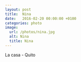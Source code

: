 ```yaml
---
layout: post
title:  Nina
date:   2016-02-20 00:00:00 +0100
categories: photo
image:
  url: /photos/nina.jpg
  alt: Nina
  title: Nina
---
```

La casa - Quito

